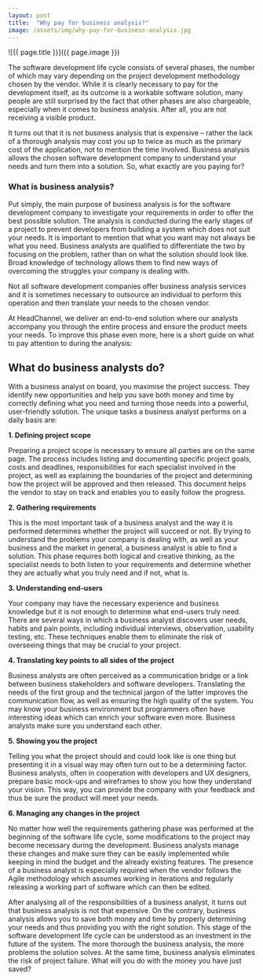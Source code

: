 ```yaml
---
layout: post
title:  "Why pay for business analysis?"
image: /assets/img/why-pay-for-business-analysis.jpg
---
```


![{{ page.title }}]({{ page.image }})

The software development life cycle consists of several phases, the number of which may vary depending on the project development methodology chosen by the vendor. While it is clearly necessary to pay for the development itself, as its outcome is a workable software solution, many people are still surprised by the fact that other phases are also chargeable, especially when it comes to business analysis. After all, you are not receiving a visible product. 

It turns out that it is not business analysis that is expensive – rather the lack of a thorough analysis may cost you up to twice as much as the primary cost of the application, not to mention the time involved. Business analysis allows the chosen software development company to understand your needs and turn them into a solution. So, what exactly are you paying for?


### What is business analysis?
Put simply, the main purpose of business analysis is for the software development company to investigate your requirements in order to offer the best possible solution. The analysis is conducted during the early stages of a project to prevent developers from building a system which does not suit your needs. It is important to mention that what you want may not always be what you need. Business analysts are qualified to differentiate the two by focusing on the problem, rather than on what the solution should look like. Broad knowledge of technology allows them to find new ways of overcoming the struggles your company is dealing with.

Not all software development companies offer business analysis services and it is sometimes necessary to outsource an individual to perform this operation and then translate your needs to the chosen vendor. 

At HeadChannel, we deliver an end-to-end solution where our analysts accompany you through the entire process and ensure the product meets your needs. To improve this phase even more, here is a short guide on what to pay attention to during the analysis:


## What do business analysts do?
With a business analyst on board, you maximise the project success. They identify new opportunities and help you save both money and time by correctly defining what you need and turning those needs into a powerful, user-friendly solution. The unique tasks a business analyst performs on a daily basis are:

**1. Defining project scope**

Preparing a project scope is necessary to ensure all parties are on the same page. The process includes listing and documenting specific project goals, costs and deadlines, responsibilities for each specialist involved in the project, as well as explaining the boundaries of the project and determining how the project will be approved and then released. This document helps the vendor to stay on track and enables you to easily follow the progress.


**2. Gathering requirements**

This is the most important task of a business analyst and the way it is performed determines whether the project will succeed or not.  By trying to understand the problems your company is dealing with, as well as your business and the market in general, a business analyst is able to find a solution. This phase requires both logical and creative thinking, as the specialist needs to both listen to your requirements and determine whether they are actually what you truly need and if not, what is.


**3. Understanding end-users**

Your company may have the necessary experience and business knowledge but it is not enough to determine what end-users truly need. There are several ways in which a business analyst discovers user needs, habits and pain points, including individual interviews, observation, usability testing, etc. These techniques enable them to eliminate the risk of overseeing things that may be crucial to your project.


**4. Translating key points to all sides of the project**

Business analysts are often perceived as a communication bridge or a link between business stakeholders and software developers. Translating the needs of the first group and the technical jargon of the latter improves the communication flow, as well as ensuring the high quality of the system. You may know your business environment but programmers often have interesting ideas which can enrich your software even more. Business analysts make sure you understand each other.


**5. Showing you the project**

Telling you what the project should and could look like is one thing but presenting it in a visual way may often turn out to be a determining factor. Business analysts, often in cooperation with developers and UX designers, prepare basic mock-ups and wireframes to show you how they understand your vision. This way, you can provide the company with your feedback and thus be sure the product will meet your needs.


**6. Managing any changes in the project**

No matter how well the requirements gathering phase was performed at the beginning of the software life cycle, some modifications to the project may become necessary during the development. Business analysts manage these changes and make sure they can be easily implemented while keeping in mind the budget and the already existing features. The presence of a business analyst is especially required when the vendor follows the Agile methodology which assumes working in iterations and regularly releasing a working part of software which can then be edited.


After analysing all of the responsibilities of a business analyst, it turns out that business analysis is not that expensive. On the contrary, business analysis allows you to save both money and time by properly determining your needs and thus providing you with the right solution. This stage of the software development life cycle can be understood as an investment in the future of the system. The more thorough the business analysis, the more problems the solution solves. At the same time, business analysis eliminates the risk of project failure. What will you do with the money you have just saved?

